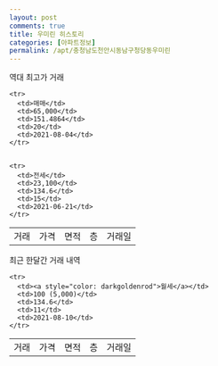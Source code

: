 ```yaml
---
layout: post
comments: true
title: 우미린 히스토리
categories: [아파트정보]
permalink: /apt/충청남도천안시동남구청당동우미린
---
```


역대 최고가 거래
<table class="sortable">
    <tr>
      <td>거래</td>
      <td>가격</td>
      <td>면적</td>
      <td>층</td>
      <td>거래일</td>
    </tr>
    
    <tr>
      <td>매매</td>
      <td>65,000</td>
      <td>151.4864</td>
      <td>20</td>
      <td>2021-08-04</td>
    </tr>
        
    
    <tr>
      <td>전세</td>
      <td>23,100</td>
      <td>134.6</td>
      <td>15</td>
      <td>2021-06-21</td>
    </tr>
        
    
</table>

최근 한달간 거래 내역

<font size='small'>
<table class="sortable">
    <tr>
      <td>거래</td>
      <td>가격</td>
      <td>면적</td>
      <td>층</td>
      <td>거래일</td>
    </tr>

    <tr>
      <td><a style="color: darkgoldenrod">월세</a></td>
      <td>100 (5,000)</td>
      <td>134.6</td>
      <td>11</td>
      <td>2021-08-10</td>
    </tr>
      
</table>
</font>

